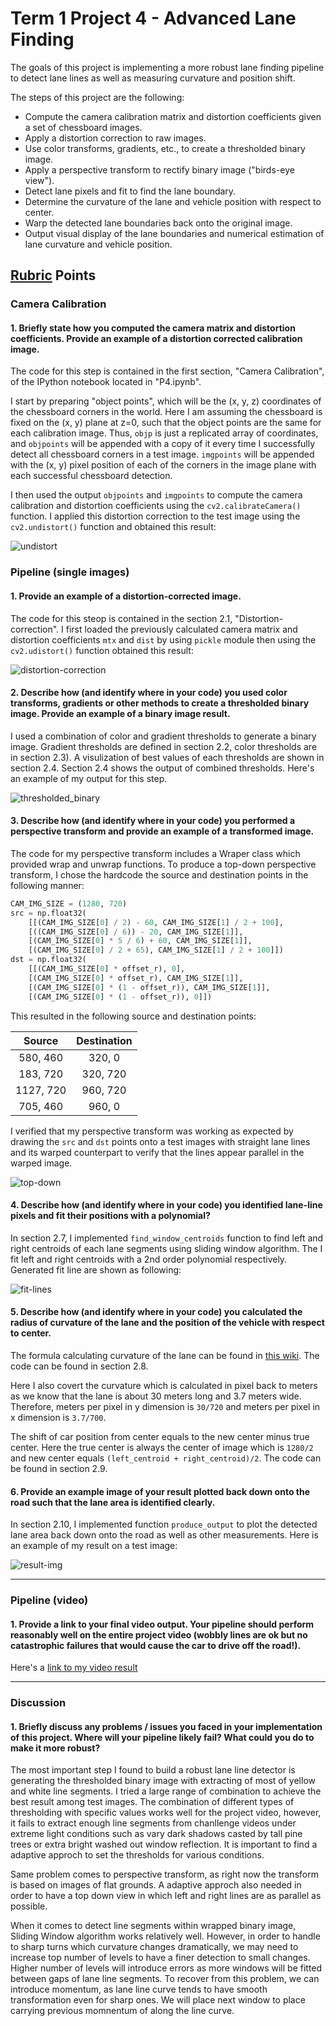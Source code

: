 # Term 1 Project 4 - Advanced Lane Finding

The goals of this project is implementing a more robust lane finding pipeline to detect lane lines as well as measuring curvature and position shift.

The steps of this project are the following:
* Compute the camera calibration matrix and distortion coefficients given a set of chessboard images.
* Apply a distortion correction to raw images.
* Use color transforms, gradients, etc., to create a thresholded binary image.
* Apply a perspective transform to rectify binary image ("birds-eye view").
* Detect lane pixels and fit to find the lane boundary.
* Determine the curvature of the lane and vehicle position with respect to center.
* Warp the detected lane boundaries back onto the original image.
* Output visual display of the lane boundaries and numerical estimation of lane curvature and vehicle position.

## [Rubric](https://review.udacity.com/#!/rubrics/571/view) Points
### Camera Calibration

#### 1. Briefly state how you computed the camera matrix and distortion coefficients. Provide an example of a distortion corrected calibration image.

The code for this step is contained in the first section, "Camera Calibration", of the IPython notebook located in "P4.ipynb".

I start by preparing "object points", which will be the (x, y, z) coordinates of the chessboard corners in the world. Here I am assuming the chessboard is fixed on the (x, y) plane at z=0, such that the object points are the same for each calibration image.  Thus, `objp` is just a replicated array of coordinates, and `objpoints` will be appended with a copy of it every time I successfully detect all chessboard corners in a test image.  `imgpoints` will be appended with the (x, y) pixel position of each of the corners in the image plane with each successful chessboard detection.  

I then used the output `objpoints` and `imgpoints` to compute the camera calibration and distortion coefficients using the `cv2.calibrateCamera()` function.  I applied this distortion correction to the test image using the `cv2.undistort()` function and obtained this result: 

![undistort](output_images/undistorted_image_example.jpg)

### Pipeline (single images)

#### 1. Provide an example of a distortion-corrected image.

The code for this steop is contained in the section 2.1, "Distortion-correction". I first loaded the previously calculated camera matrix and distortion coefficients `mtx` and `dist` by using `pickle` module then using the `cv2.udistort()` function obtained this result:

![distortion-correction](output_images/distortion-correction.png)

#### 2. Describe how (and identify where in your code) you used color transforms, gradients or other methods to create a thresholded binary image.  Provide an example of a binary image result.

I used a combination of color and gradient thresholds to generate a binary image.
Gradient thresholds are defined in section 2.2, color thresholds are in section 2.3). A visulization of best values of each thresholds are shown in section 2.4. Section 2.4 shows the output of combined thresholds. Here's an example of my output for this step.

![thresholded_binary](output_images/threshed_binary.jpg)

#### 3. Describe how (and identify where in your code) you performed a perspective transform and provide an example of a transformed image.

The code for my perspective transform includes a Wraper class which provided wrap and unwrap functions.  To produce a top-down perspective transform, I chose the hardcode the source and destination points in the following manner:

```python
CAM_IMG_SIZE = (1280, 720)
src = np.float32(
    [[(CAM_IMG_SIZE[0] / 2) - 60, CAM_IMG_SIZE[1] / 2 + 100],
    [((CAM_IMG_SIZE[0] / 6)) - 20, CAM_IMG_SIZE[1]],
    [(CAM_IMG_SIZE[0] * 5 / 6) + 60, CAM_IMG_SIZE[1]],
    [(CAM_IMG_SIZE[0] / 2 + 65), CAM_IMG_SIZE[1] / 2 + 100]])
dst = np.float32(
    [[(CAM_IMG_SIZE[0] * offset_r), 0],
    [(CAM_IMG_SIZE[0] * offset_r), CAM_IMG_SIZE[1]],
    [(CAM_IMG_SIZE[0] * (1 - offset_r)), CAM_IMG_SIZE[1]],
    [(CAM_IMG_SIZE[0] * (1 - offset_r)), 0]])
```

This resulted in the following source and destination points:

| Source        | Destination   | 
|:-------------:|:-------------:| 
| 580, 460      | 320, 0        | 
| 183, 720      | 320, 720      |
| 1127, 720     | 960, 720      |
| 705, 460      | 960, 0        |

I verified that my perspective transform was working as expected by drawing the `src` and `dst` points onto a test images with straight lane lines and its warped counterpart to verify that the lines appear parallel in the warped image.

![top-down](output_images/top-down_0.png)

#### 4. Describe how (and identify where in your code) you identified lane-line pixels and fit their positions with a polynomial?

In section 2.7, I implemented `find_window_centroids` function to find left and right centroids of each lane segments using sliding window algorithm. The I fit left and right centroids with a 2nd order polynomial respectively. Generated fit line are shown as following:

![fit-lines](output_images/fit_lines.png)

#### 5. Describe how (and identify where in your code) you calculated the radius of curvature of the lane and the position of the vehicle with respect to center.

The formula calculating curvature of the lane can be found in [this wiki](https://en.wikipedia.org/wiki/Radius_of_curvature). The code can be found in section 2.8. 

Here I also covert the curvature which is calculated in pixel back to meters as we know that the lane is about 30 meters long and 3.7 meters wide. Therefore, meters per pixel in y dimension is `30/720` and meters per pixel in x dimension is `3.7/700`.

The shift of car position from center equals to the new center minus true center. Here the true center is always the center of image which is `1280/2` and new center equals `(left_centroid + right_centroid)/2`. The code can be found in section 2.9.

#### 6. Provide an example image of your result plotted back down onto the road such that the lane area is identified clearly.

In section 2.10, I implemented function `produce_output` to plot the detected lane area back down onto the road as well as other measurements. Here is an example of my result on a test image:

![result-img](output_images/result.png)

---

### Pipeline (video)

#### 1. Provide a link to your final video output.  Your pipeline should perform reasonably well on the entire project video (wobbly lines are ok but no catastrophic failures that would cause the car to drive off the road!).

Here's a [link to my video result](./result.mp4)

---

### Discussion

#### 1. Briefly discuss any problems / issues you faced in your implementation of this project. Where will your pipeline likely fail?  What could you do to make it more robust?

The most important step I found to build a robust lane line detector is generating the thresholded binary image with extracting of most of yellow and white line segments. I tried a large range of combination to achieve the best result among test images. The combination of different types of thresholding with specific values works well for the project video, however, it fails to extract enough line segments from chanllenge videos under extreme light conditions such as vary dark shadows casted by tall pine trees or extra bright washed out window reflection. It is important to find a adaptive approch to set the thresholds for various conditions.

Same problem comes to perspective transform, as right now the transform is based on images of flat grounds. A adaptive approch also needed in order to have a top down view in which left and right lines are as parallel as possible.

When it comes to detect line segments within wrapped binary image, Sliding Window algorithm works relatively well. However, in order to handle to sharp turns which curvature changes dramatically, we may need to increase top number of levels to have a finer detection to small changes. Higher number of levels will introduce errors as more windows will be fitted between gaps of lane line segments. To recover from this problem, we can introduce momentum, as lane line curve tends to have smooth transformation even for sharp ones. We will place next window to place carrying previous momnentum of along the line curve.